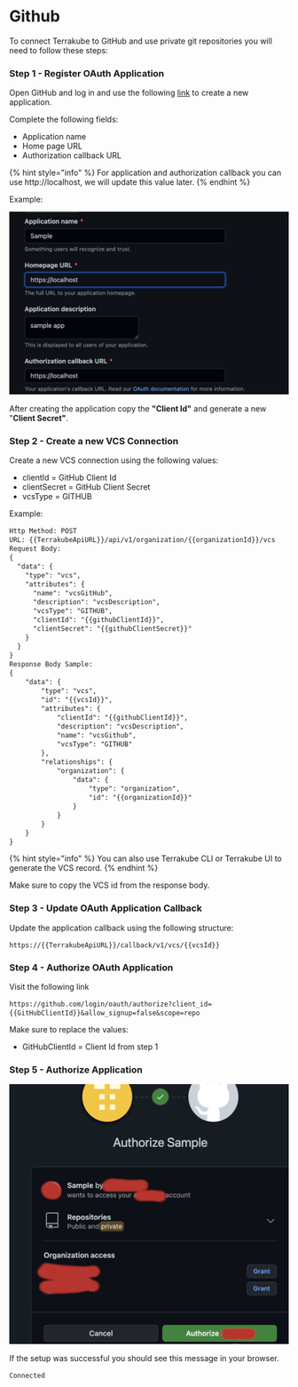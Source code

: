 # Github

To connect Terrakube to GitHub and use private git repositories you will need to follow these steps:

### Step 1 - Register OAuth Application

Open GitHub and log in and use the following [link](https://github.com/settings/applications/new) to create a new application. 

Complete the following fields:

* Application name
* Home page URL
* Authorization callback URL

{% hint style="info" %}
For application and authorization callback you can use http://localhost, we will update this value later.
{% endhint %}

Example:

![](../../.gitbook/assets/image%20%282%29.png)

After creating the application copy the **"Client Id"** and generate a new "**Client Secret"**.

### Step 2 - Create a new VCS Connection

Create a new VCS connection using the following values:

* clientId = GitHub Client Id 
* clientSecret = GitHub Client Secret 
* vcsType = GITHUB

Example: 

```text
Http Method: POST
URL: {{TerrakubeApiURL}}/api/v1/organization/{{organizationId}}/vcs
Request Body:
{
  "data": {
    "type": "vcs",
    "attributes": {
      "name": "vcsGitHub",
      "description": "vcsDescription",
      "vcsType": "GITHUB",
      "clientId": "{{githubClientId}}",
      "clientSecret": "{{githubClientSecret}}"
    }
  }
}
Response Body Sample:
{
    "data": {
        "type": "vcs",
        "id": "{{vcsId}}",
        "attributes": {
            "clientId": "{{githubClientId}}",
            "description": "vcsDescription",
            "name": "vcsGithub",
            "vcsType": "GITHUB"
        },
        "relationships": {
            "organization": {
                "data": {
                    "type": "organization",
                    "id": "{{organizationId}}"
                }
            }
        }
    }
}
```

{% hint style="info" %}
You can also use Terrakube CLI or Terrakube UI to generate the VCS record.
{% endhint %}

Make sure to copy the VCS id from the response body.

### Step 3 - Update OAuth Application Callback

Update the application callback using the following structure:

```text
https://{{TerrakubeApiURL}}/callback/v1/vcs/{{vcsId}}
```

### Step 4 - Authorize OAuth Application

Visit the following link

```text
https://github.com/login/oauth/authorize?client_id={{GitHubClientId}}&allow_signup=false&scope=repo
```

Make sure to replace the values:

* GitHubClientId = Client Id from step 1

### Step 5 - Authorize Application

![](../../.gitbook/assets/image%20%281%29.png)

If the setup was successful you should see this message in your browser.

```text
Connected 
```

